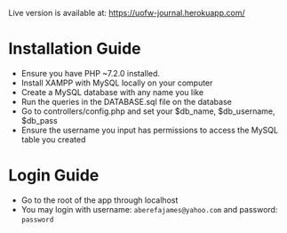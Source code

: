 Live version is available at: https://uofw-journal.herokuapp.com/  

# Installation Guide
- Ensure you have PHP ~7.2.0 installed.
- Install XAMPP with MySQL locally on your computer
- Create a MySQL database with any name you like
- Run the queries in the DATABASE.sql file on the database
- Go to controllers/config.php and set your $db_name, $db_username, $db_pass
- Ensure the username you input has permissions to access the MySQL table you created


# Login Guide
- Go to the root of the app through localhost
- You may login with username: `aberefajames@yahoo.com` and password: `password`
